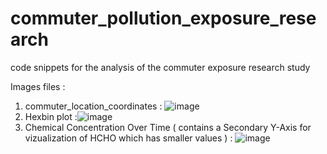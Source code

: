 # commuter_pollution_exposure_research
code snippets for the analysis of the commuter exposure research study

Images files : 


1) commuter_location_coordinates : ![image](https://github.com/user-attachments/assets/26b40389-98c3-4a14-a9b9-b1d6ca439388)
2) Hexbin plot :![image](https://github.com/user-attachments/assets/7317053a-78e9-450f-8401-9d8cee0b3df0)
3) Chemical Concentration Over Time ( contains a Secondary Y-Axis for vizualization of HCHO which has smaller values ) : ![image](https://github.com/user-attachments/assets/cf31b520-fa19-4e70-955f-5cd9c50e4055)


